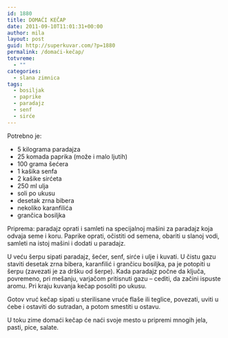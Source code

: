 ```yaml
---
id: 1880
title: DOMAĆI KEČAP
date: 2011-09-10T11:01:31+00:00
author: mila
layout: post
guid: http://superkuvar.com/?p=1880
permalink: /domaći-kečap/
totvreme:
  - ""
categories:
  - slana zimnica
tags:
  - bosiljak
  - paprike
  - paradajz
  - senf
  - sirće
---
```

Potrebno je:

  * 5 kilograma paradajza
  * 25 komada paprika (može i malo ljutih)
  * 100 grama šećera
  * 1 kašika senfa
  * 2 kašike sirćeta
  * 250 ml ulja
  * soli po ukusu
  * desetak zrna bibera
  * nekoliko karanfilića
  * grančica bosiljka

Priprema: paradajz oprati i samleti na specijalnoj mašini za paradajz koja odvaja seme i koru. Paprike oprati, očistiti od semena, obariti u slanoj vodi, samleti na istoj mašini i dodati u paradajz.

U veću šerpu sipati paradajz, šećer, senf, sirće i ulje i kuvati. U čistu gazu staviti desetak zrna bibera, karanfilić i grančicu bosiljka, pa je potopiti u šerpu (zavezati je za dršku od šerpe). Kada paradajz počne da ključa, povremeno, pri mešanju, varjačom pritisnuti gazu – cediti, da začini ispuste aromu. Pri kraju kuvanja kečap posoliti po ukusu.

Gotov vruć kečap sipati u sterilisane vruće flaše ili teglice, povezati, uviti u ćebe i ostaviti do sutradan, a potom smestiti u ostavu.

U toku zime domaći kečap će naći svoje mesto u pripremi mnogih jela, pasti, pice, salate.